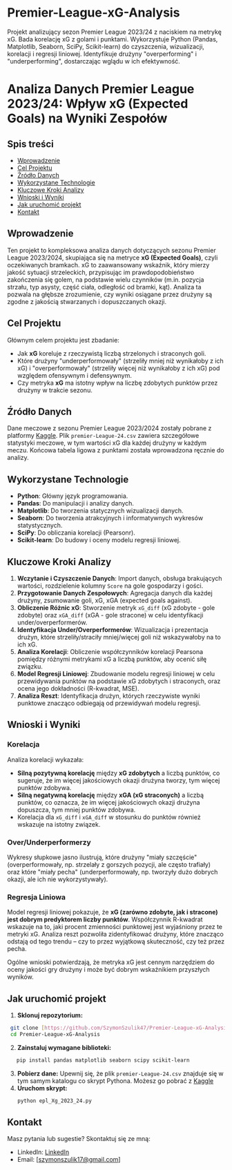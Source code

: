 # Premier-League-xG-Analysis
Projekt analizujący sezon Premier League 2023/24 z naciskiem na metrykę xG. Bada korelację xG z golami i punktami. Wykorzystuje Python (Pandas, Matplotlib, Seaborn, SciPy, Scikit-learn) do czyszczenia, wizualizacji, korelacji i regresji liniowej. Identyfikuje drużyny "overperforming" i "underperforming", dostarczając wglądu w ich efektywność.
# Analiza Danych Premier League 2023/24: Wpływ xG (Expected Goals) na Wyniki Zespołów

## Spis treści
- [Wprowadzenie](#wprowadzenie)
- [Cel Projektu](#cel-projektu)
- [Źródło Danych](#źródło-danych)
- [Wykorzystane Technologie](#wykorzystane-technologie)
- [Kluczowe Kroki Analizy](#kluczowe-kroki-analizy)
- [Wnioski i Wyniki](#wnioski-i-wyniki)
- [Jak uruchomić projekt](#jak-uruchomić-projekt)
- [Kontakt](#kontakt)

## Wprowadzenie

Ten projekt to kompleksowa analiza danych dotyczących sezonu Premier League 2023/2024, skupiająca się na metryce **xG (Expected Goals)**, czyli oczekiwanych bramkach. xG to zaawansowany wskaźnik, który mierzy jakość sytuacji strzeleckich, przypisując im prawdopodobieństwo zakończenia się golem, na podstawie wielu czynników (m.in. pozycja strzału, typ asysty, część ciała, odległość od bramki, kąt). Analiza ta pozwala na głębsze zrozumienie, czy wyniki osiągane przez drużyny są zgodne z jakością stwarzanych i dopuszczanych okazji.

## Cel Projektu

Głównym celem projektu jest zbadanie:
- Jak **xG** koreluje z rzeczywistą liczbą strzelonych i straconych goli.
- Które drużyny "underperformowały" (strzeliły mniej niż wynikałoby z ich xG) i "overperformowały" (strzeliły więcej niż wynikałoby z ich xG) pod względem ofensywnym i defensywnym.
- Czy metryka **xG** ma istotny wpływ na liczbę zdobytych punktów przez drużyny w trakcie sezonu.

## Źródło Danych

Dane meczowe z sezonu Premier League 2023/2024 zostały pobrane z platformy [Kaggle](https://www.kaggle.com/datasets/orkunaktas/english-premier-league-epl-results-2023-24?utm_source=chatgpt.com). Plik `premier-League-24.csv` zawiera szczegółowe statystyki meczowe, w tym wartości xG dla każdej drużyny w każdym meczu. Końcowa tabela ligowa z punktami została wprowadzona ręcznie do analizy.

## Wykorzystane Technologie

* **Python**: Główny język programowania.
* **Pandas**: Do manipulacji i analizy danych.
* **Matplotlib**: Do tworzenia statycznych wizualizacji danych.
* **Seaborn**: Do tworzenia atrakcyjnych i informatywnych wykresów statystycznych.
* **SciPy**: Do obliczania korelacji (Pearsonr).
* **Scikit-learn**: Do budowy i oceny modelu regresji liniowej.

## Kluczowe Kroki Analizy

1.  **Wczytanie i Czyszczenie Danych**: Import danych, obsługa brakujących wartości, rozdzielenie kolumny `Score` na gole gospodarzy i gości.
2.  **Przygotowanie Danych Zespołowych**: Agregacja danych dla każdej drużyny, zsumowanie goli, xG, xGA (expected goals against).
3.  **Obliczenie Różnic xG**: Stworzenie metryk `xG_diff` (xG zdobyte - gole zdobyte) oraz `xGA_diff` (xGA - gole stracone) w celu identyfikacji under/overperformerów.
4.  **Identyfikacja Under/Overperformerów**: Wizualizacja i prezentacja drużyn, które strzeliły/straciły mniej/więcej goli niż wskazywałoby na to ich xG.
5.  **Analiza Korelacji**: Obliczenie współczynników korelacji Pearsona pomiędzy różnymi metrykami xG a liczbą punktów, aby ocenić siłę związku.
6.  **Model Regresji Liniowej**: Zbudowanie modelu regresji liniowej w celu przewidywania punktów na podstawie xG zdobytych i straconych, oraz ocena jego dokładności (R-kwadrat, MSE).
7.  **Analiza Reszt**: Identyfikacja drużyn, których rzeczywiste wyniki punktowe znacząco odbiegają od przewidywań modelu regresji.

## Wnioski i Wyniki

### Korelacja
Analiza korelacji wykazała:
* **Silną pozytywną korelację** między **xG zdobytych** a liczbą punktów, co sugeruje, że im więcej jakościowych okazji drużyna tworzy, tym więcej punktów zdobywa.
* **Silną negatywną korelację** między **xGA (xG straconych)** a liczbą punktów, co oznacza, że im więcej jakościowych okazji drużyna dopuszcza, tym mniej punktów zdobywa.
* Korelacja dla `xG_diff` i `xGA_diff` w stosunku do punktów również wskazuje na istotny związek.

### Over/Underperformerzy
Wykresy słupkowe jasno ilustrują, które drużyny "miały szczęście" (overperformowały, np. strzelały z gorszych pozycji, ale często trafiały) oraz które "miały pecha" (underperformowały, np. tworzyły dużo dobrych okazji, ale ich nie wykorzystywały).

### Regresja Liniowa
Model regresji liniowej pokazuje, że **xG (zarówno zdobyte, jak i stracone) jest dobrym predyktorem liczby punktów**. Współczynnik R-kwadrat wskazuje na to, jaki procent zmienności punktowej jest wyjaśniony przez te metryki xG. Analiza reszt pozwoliła zidentyfikować drużyny, które znacząco odstają od tego trendu – czy to przez wyjątkową skuteczność, czy też przez pecha.

Ogólne wnioski potwierdzają, że metryka xG jest cennym narzędziem do oceny jakości gry drużyny i może być dobrym wskaźnikiem przyszłych wyników.

## Jak uruchomić projekt

1.  **Sklonuj repozytorium:**
   ```bash
    git clone [https://github.com/SzymonSzulik47/Premier-League-xG-Analysis.git](https://github.comSzymonSzulik47/Premier-League-xG-Analysis.git)
    cd Premier-League-xG-Analysis
   ```
2.  **Zainstaluj wymagane biblioteki:**
 ```bash
    pip install pandas matplotlib seaborn scipy scikit-learn
  ```
3.  **Pobierz dane:**
    Upewnij się, że plik `premier-League-24.csv` znajduje się w tym samym katalogu co skrypt Pythona. Możesz go pobrać z [Kaggle](https://www.kaggle.com/datasets/orkunaktas/english-premier-league-epl-results-2023-24?utm_source=chatgpt.com)
4.  **Uruchom skrypt:**
    ```bash
    python epl_Xg_2023_24.py
    ```

## Kontakt

Masz pytania lub sugestie? Skontaktuj się ze mną:
* LinkedIn: [LinkedIn](https://www.linkedin.com/in/szymon-szulik-142144344)
* Email: [szymonszulik17@gmail.com]
